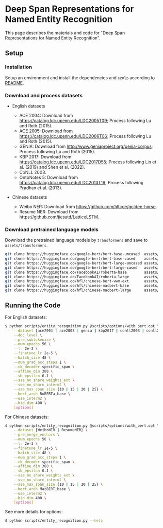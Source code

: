 # Deep Span Representations for Named Entity Recognition
This page describes the materials and code for "Deep Span Representations for Named Entity Recognition". 


## Setup
### Installation
Setup an environment and install the dependencies and `eznlp` according to [README](../README.md).


### Download and process datasets
* English datasets
    * ACE 2004: Download from https://catalog.ldc.upenn.edu/LDC2005T09; Process following Lu and Roth (2015).
    * ACE 2005: Download from https://catalog.ldc.upenn.edu/LDC2006T06; Process following Lu and Roth (2015).
    * GENIA: Download from http://www.geniaproject.org/genia-corpus; Process following Lu and Roth (2015).
    * KBP 2017: Download from https://catalog.ldc.upenn.edu/LDC2017D55; Process following Lin et al. (2019) and Shen et al. (2022).
    * CoNLL 2003.
    * OntoNotes 5: Download from https://catalog.ldc.upenn.edu/LDC2013T19; Process following Pradhan et al. (2013).

* Chinese datasets
    * Weibo NER: Download from https://github.com/hltcoe/golden-horse.
    * Resume NER: Download from https://github.com/jiesutd/LatticeLSTM.


### Download pretrained language models
Download the pretrained language models by `transformers` and save to `assets/transformers`.


```bash
git clone https://huggingface.co/google-bert/bert-base-uncased  assets/transformers/bert-base-uncased
git clone https://huggingface.co/google-bert/bert-base-cased    assets/transformers/bert-base-cased
git clone https://huggingface.co/google-bert/bert-large-uncased assets/transformers/bert-large-uncased
git clone https://huggingface.co/google-bert/bert-large-cased   assets/transformers/bert-large-cased
git clone https://huggingface.co/FacebookAI/roberta-base        assets/transformers/roberta-base
git clone https://huggingface.co/FacebookAI/roberta-large       assets/transformers/roberta-large
git clone https://huggingface.co/hfl/chinese-bert-wwm-ext       assets/transformers/hfl/chinese-bert-wwm-ext
git clone https://huggingface.co/hfl/chinese-macbert-base       assets/transformers/hfl/chinese-macbert-base
git clone https://huggingface.co/hfl/chinese-macbert-large      assets/transformers/hfl/chinese-macbert-large
```


## Running the Code
For English datasets:

```bash
$ python scripts/entity_recognition.py @scripts/options/with_bert.opt \
    --dataset {ace2004 | ace2005 | genia | kbp2017 | conll2003 | conll2012} \
    --doc_level \
    --pre_subtokenize \
    --num_epochs 50 \
    --lr 2e-3 \
    --finetune_lr 2e-5 \
    --batch_size 48 \
    --num_grad_acc_steps 1 \
    --ck_decoder specific_span \
    --affine_dim 300 \
    --sb_epsilon 0.1 \
    --sse_no_share_weights_ext \
    --sse_no_share_interm2 \
    --sse_max_span_size {10 | 15 | 20 | 25} \
    --bert_arch RoBERTa_base \
    --use_interm2 \
    --hid_dim 400 \
    [options]
```

For Chinese datasets:

```bash
$ python scripts/entity_recognition.py @scripts/options/with_bert.opt \
    --dataset {WeiboNER | ResumeNER} \
    --pre_merge_enchars \
    --num_epochs 50 \
    --lr 2e-3 \
    --finetune_lr 2e-5 \
    --batch_size 48 \
    --num_grad_acc_steps 1 \
    --ck_decoder specific_span \
    --affine_dim 300 \
    --sb_epsilon 0.1 \
    --sse_no_share_weights_ext \
    --sse_no_share_interm2 \
    --sse_max_span_size {10 | 15 | 20 | 25} \
    --bert_arch MacBERT_base \
    --use_interm2 \
    --hid_dim 400 \
    [options]
```


See more details for options: 

```bash
$ python scripts/entity_recognition.py --help
```
